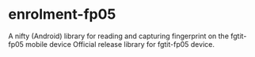 # enrolment-fp05
A nifty (Android) library for reading and capturing fingerprint on the fgtit-fp05 mobile device
Official release library for fgtit-fp05 device.
